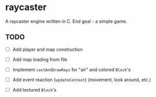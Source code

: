 # raycaster

A raycaster engine written in C. End goal - a simple game.

## TODO
- [ ] Add player and map construction
- [ ] Add map loading from file
- [ ] Implement `castAndDrawRays` for "air" and colored `Block`'s
- [ ] Add event reaction (`updateContext`) (movement, look around, etc.)
- [ ] Add textured `Block`'s

